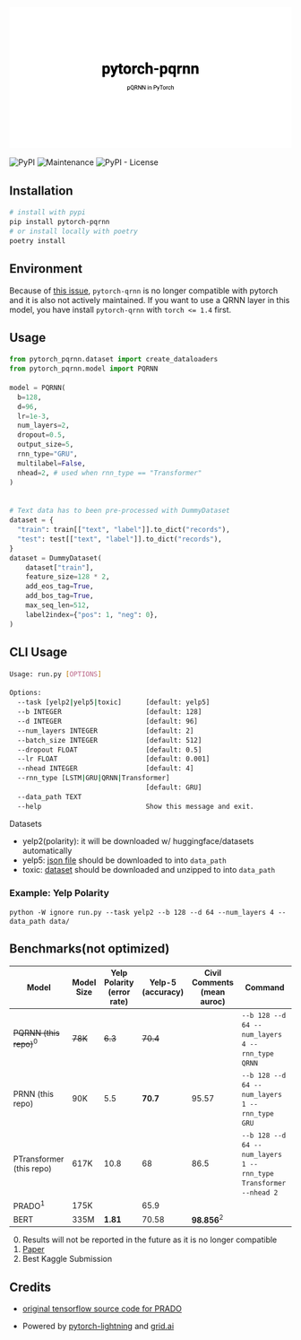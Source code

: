 ![banner](./banner.png)

![PyPI](https://img.shields.io/pypi/v/pytorch-pqrnn?style=plastic) ![Maintenance](https://img.shields.io/maintenance/yes/2021?style=plastic) ![PyPI - License](https://img.shields.io/pypi/l/pytorch-pqrnn?style=plastic) 

## Installation

```bash
# install with pypi
pip install pytorch-pqrnn
# or install locally with poetry
poetry install
```

## Environment

Because of [this issue](https://github.com/salesforce/pytorch-qrnn/issues/29), `pytorch-qrnn` is no longer compatible with pytorch and it is also not actively maintained. If you want to use a QRNN layer in this model, you have install `pytorch-qrnn` with `torch <= 1.4` first.

## Usage

```python
from pytorch_pqrnn.dataset import create_dataloaders
from pytorch_pqrnn.model import PQRNN

model = PQRNN(
  b=128,
  d=96,
  lr=1e-3,
  num_layers=2,
  dropout=0.5,
  output_size=5,
  rnn_type="GRU",
  multilabel=False,
  nhead=2, # used when rnn_type == "Transformer"
)


# Text data has to been pre-processed with DummyDataset
dataset = {
  "train": train[["text", "label"]].to_dict("records"),
  "test": test[["text", "label"]].to_dict("records"),
}
dataset = DummyDataset(
    dataset["train"],
    feature_size=128 * 2,
    add_eos_tag=True,
    add_bos_tag=True,
    max_seq_len=512,
    label2index={"pos": 1, "neg": 0},
)
```

## CLI Usage

```bash
Usage: run.py [OPTIONS]

Options:
  --task [yelp2|yelp5|toxic]      [default: yelp5]
  --b INTEGER                     [default: 128]
  --d INTEGER                     [default: 96]
  --num_layers INTEGER            [default: 2]
  --batch_size INTEGER            [default: 512]
  --dropout FLOAT                 [default: 0.5]
  --lr FLOAT                      [default: 0.001]
  --nhead INTEGER                 [default: 4]
  --rnn_type [LSTM|GRU|QRNN|Transformer]
                                  [default: GRU]
  --data_path TEXT
  --help                          Show this message and exit.
```

Datasets

-   yelp2(polarity): it will be downloaded w/ huggingface/datasets automatically
-   yelp5: [json file](https://www.kaggle.com/luisfredgs/hahnn-for-document-classification?select=yelp_reviews.json) should be downloaded to into `data_path`
-   toxic: [dataset](https://www.kaggle.com/c/jigsaw-toxic-comment-classification-challenge) should be downloaded and unzipped to into `data_path`

### Example: Yelp Polarity

    python -W ignore run.py --task yelp2 --b 128 --d 64 --num_layers 4 --data_path data/

## Benchmarks(not optimized)

| Model                             | Model Size | Yelp Polarity (error rate) | Yelp-5 (accuracy) | Civil Comments (mean auroc) | Command                                                          |
| --------------------------------- | ---------- | -------------------------- | ----------------- | --------------------------- | ---------------------------------------------------------------- |
| ~~PQRNN (this repo)~~<sup>0</sup> | ~~78K~~    | ~~6.3~~                    | ~~70.4~~          |                             | `--b 128 --d 64 --num_layers 4 --rnn_type QRNN`                  |
| PRNN (this repo)                  | 90K        | 5.5                        | **70.7**          | 95.57                       | `--b 128 --d 64 --num_layers 1 --rnn_type GRU`                   |
| PTransformer (this repo)          | 617K       | 10.8                       | 68                | 86.5                        | `--b 128 --d 64 --num_layers 1 --rnn_type Transformer --nhead 2` |
| PRADO<sup>1</sup>                 | 175K       |                            | 65.9              |                             |                                                                  |
| BERT                              | 335M       | **1.81**                   | 70.58             | **98.856**<sup>2</sup>      |                                                                  |

0.  Results will not be reported in the future as it is no longer compatible
1.  [Paper](https://www.aclweb.org/anthology/D19-1506.pdf)
2.  Best Kaggle Submission

## Credits

- [original tensorflow source code for PRADO](https://github.com/tensorflow/models/tree/master/research/sequence_projection/prado)

- Powered by [pytorch-lightning](https://github.com/PyTorchLightning/pytorch-lightning) and [grid.ai](https://www.grid.ai/)
